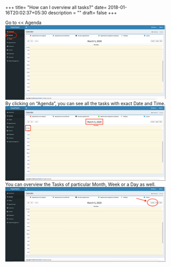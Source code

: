 +++
title= "How can I overview all tasks?"
date= 2018-01-16T20:02:37+05:30
description = ""
draft= false
+++

Go to << Agenda
![agenda1](/images/agenda/gotoagenda.png)
By clicking on “Agenda”, you can see all the tasks with exact Date and Time.
![agenda2](/images/agenda/agenda_see_all_task.png)
You can overview the Tasks of particular Month, Week or a Day as well.
![agenda3](/images/agenda/agenda_selectmonth.png)       


